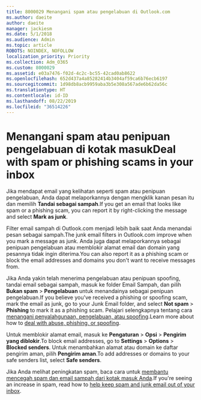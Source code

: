```yaml
---
title: 8000029 Menangani spam atau pengelabuan di Outlook.com
ms.author: daeite
author: daeite
manager: jackiesm
ms.date: 5/1/2018
ms.audience: Admin
ms.topic: article
ROBOTS: NOINDEX, NOFOLLOW
localization_priority: Priority
ms.collection: Adm_O365
ms.custom: 8000029
ms.assetid: e03a7476-f02d-4c2c-bc55-42cad0ab8622
ms.openlocfilehash: 652d437a4a85282414b3404af59ca6b76ecb6197
ms.sourcegitcommit: 1d98db8acb9959aba3b5e308a567ade6b62da56c
ms.translationtype: HT
ms.contentlocale: id-ID
ms.lasthandoff: 08/22/2019
ms.locfileid: "36514226"
---
```

# <a name="deal-with-spam-or-phishing-scams-in-your-inbox"></a><span data-ttu-id="ddab1-102">Menangani spam atau penipuan pengelabuan di kotak masuk</span><span class="sxs-lookup"><span data-stu-id="ddab1-102">Deal with spam or phishing scams in your inbox</span></span>

<span data-ttu-id="ddab1-103">Jika mendapat email yang kelihatan seperti spam atau penipuan pengelabuan, Anda dapat melaporkannya dengan mengklik kanan pesan itu dan memilih **Tandai sebagai sampah**.</span><span class="sxs-lookup"><span data-stu-id="ddab1-103">If you get an email that looks like spam or a phishing scam, you can report it by right-clicking the message and select **Mark as junk**.</span></span> 
  
<span data-ttu-id="ddab1-104">Filter email sampah di Outlook.com menjadi lebih baik saat Anda menandai pesan sebagai sampah.</span><span class="sxs-lookup"><span data-stu-id="ddab1-104">The junk email filters in Outlook.com improve when you mark a message as junk.</span></span> <span data-ttu-id="ddab1-105">Anda juga dapat melaporkannya sebagai penipuan pengelabuan atau memblokir alamat email dan domain yang pesannya tidak ingin diterima.</span><span class="sxs-lookup"><span data-stu-id="ddab1-105">You can also report it as a phishing scam or block the email addresses and domains you don't want to receive messages from.</span></span>
  
<span data-ttu-id="ddab1-106">Jika Anda yakin telah menerima pengelabuan atau penipuan spoofing, tandai email sebagai sampah, masuk ke folder Email Sampah, dan pilih **Bukan spam** \> **Pengelabuan** untuk menandainya sebagai penipuan pengelabuan.</span><span class="sxs-lookup"><span data-stu-id="ddab1-106">If you believe you've received a phishing or spoofing scam, mark the email as junk, go to your Junk Email folder, and select **Not spam** \> **Phishing** to mark it as a phishing scam.</span></span> <span data-ttu-id="ddab1-107">Pelajari selengkapnya tentang cara [menangani penyalahgunaan, pengelabuan, atau spoofing](https://go.microsoft.com/fwlink/p/?linkid=873139).</span><span class="sxs-lookup"><span data-stu-id="ddab1-107">Learn more about how to [deal with abuse, phishing, or spoofing](https://go.microsoft.com/fwlink/p/?linkid=873139).</span></span>
  
<span data-ttu-id="ddab1-108">Untuk memblokir alamat email, masuk ke **Pengaturan** \> **Opsi** \> **Pengirim yang diblokir**.</span><span class="sxs-lookup"><span data-stu-id="ddab1-108">To block email addresses, go to **Settings** \> **Options** \> **Blocked senders**.</span></span> <span data-ttu-id="ddab1-109">Untuk menambahkan alamat atau domain ke daftar pengirim aman, pilih **Pengirim aman**.</span><span class="sxs-lookup"><span data-stu-id="ddab1-109">To add addresses or domains to your safe senders list, select **Safe senders**.</span></span> 
  
<span data-ttu-id="ddab1-110">Jika Anda melihat peningkatan spam, baca cara untuk [membantu mencegah spam dan email sampah dari kotak masuk Anda](https://go.microsoft.com/fwlink/p/?linkid=873140).</span><span class="sxs-lookup"><span data-stu-id="ddab1-110">If you're seeing an increase in spam, read how to [help keep spam and junk email out of your inbox](https://go.microsoft.com/fwlink/p/?linkid=873140).</span></span>
  

